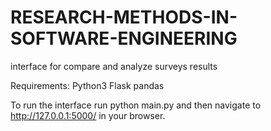 # RESEARCH-METHODS-IN-SOFTWARE-ENGINEERING
interface for compare and analyze surveys results


Requirements:
Python3
Flask
pandas

To run the interface run python main.py and then navigate to http://127.0.0.1:5000/ in your browser.
